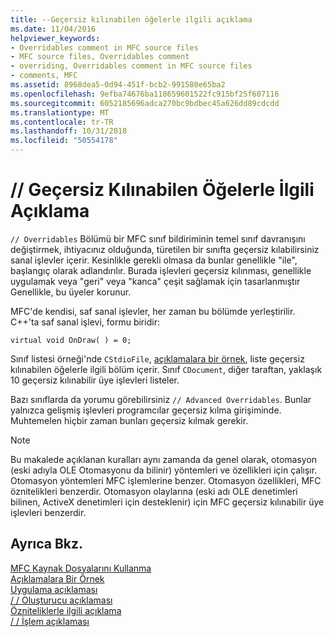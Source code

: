 ```yaml
---
title: --Geçersiz kılınabilen öğelerle ilgili açıklama
ms.date: 11/04/2016
helpviewer_keywords:
- Overridables comment in MFC source files
- MFC source files, Overridables comment
- overriding, Overridables comment in MFC source files
- comments, MFC
ms.assetid: 8968dea5-0d94-451f-bcb2-991580e65ba2
ms.openlocfilehash: 9efba74676ba118659601522fc915bf25f607116
ms.sourcegitcommit: 6052185696adca270bc9bdbec45a626dd89cdcdd
ms.translationtype: MT
ms.contentlocale: tr-TR
ms.lasthandoff: 10/31/2018
ms.locfileid: "50554178"
---
```

# <a name="-overridables-comment"></a>// Geçersiz Kılınabilen Öğelerle İlgili Açıklama

`// Overridables` Bölümü bir MFC sınıf bildiriminin temel sınıf davranışını değiştirmek, ihtiyacınız olduğunda, türetilen bir sınıfta geçersiz kılabilirsiniz sanal işlevler içerir. Kesinlikle gerekli olmasa da bunlar genellikle "ile", başlangıç olarak adlandırılır. Burada işlevleri geçersiz kılınması, genellikle uygulamak veya "geri" veya "kanca" çeşit sağlamak için tasarlanmıştır Genellikle, bu üyeler korunur.

MFC'de kendisi, saf sanal işlevler, her zaman bu bölümde yerleştirilir. C++'ta saf sanal işlevi, formu biridir:

`virtual void OnDraw( ) = 0;`

Sınıf listesi örneği'nde `CStdioFile`, [açıklamalara bir örnek](../mfc/an-example-of-the-comments.md), liste geçersiz kılınabilen öğelerle ilgili bölüm içerir. Sınıf `CDocument`, diğer taraftan, yaklaşık 10 geçersiz kılınabilir üye işlevleri listeler.

Bazı sınıflarda da yorumu görebilirsiniz `// Advanced Overridables`. Bunlar yalnızca gelişmiş işlevleri programcılar geçersiz kılma girişiminde. Muhtemelen hiçbir zaman bunları geçersiz kılmak gerekir.

> [!NOTE]
>  Bu makalede açıklanan kuralları aynı zamanda da genel olarak, otomasyon (eski adıyla OLE Otomasyonu da bilinir) yöntemleri ve özellikleri için çalışır. Otomasyon yöntemleri MFC işlemlerine benzer. Otomasyon özellikleri, MFC öznitelikleri benzerdir. Otomasyon olaylarına (eski adı OLE denetimleri bilinen, ActiveX denetimleri için desteklenir) için MFC geçersiz kılınabilir üye işlevleri benzerdir.

## <a name="see-also"></a>Ayrıca Bkz.

[MFC Kaynak Dosyalarını Kullanma](../mfc/using-the-mfc-source-files.md)<br/>
[Açıklamalara Bir Örnek](../mfc/an-example-of-the-comments.md)<br/>
[Uygulama açıklaması](../mfc/decrement-implementation-comment.md)<br/>
[/ / Oluşturucu açıklaması](../mfc/decrement-constructors-comment.md)<br/>
[Özniteliklerle ilgili açıklama](../mfc/decrement-attributes-comment.md)<br/>
[/ / İşlem açıklaması](../mfc/decrement-operations-comment.md)

